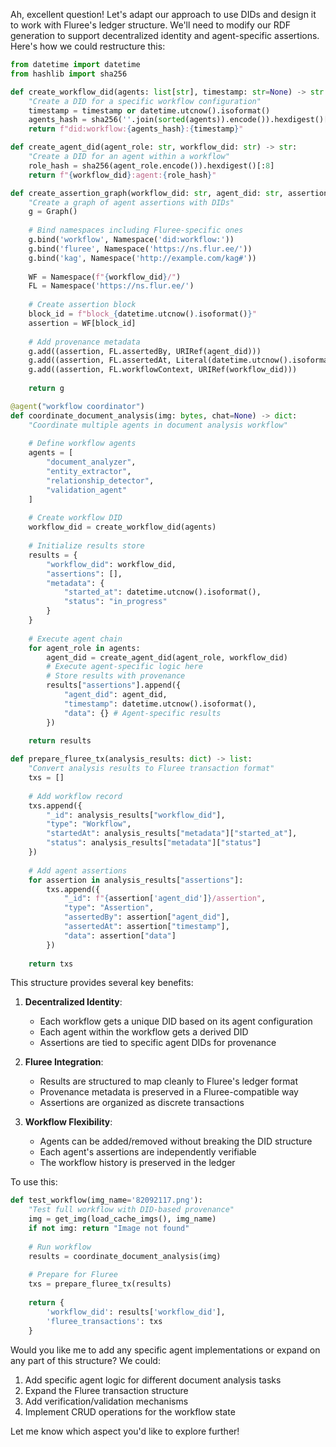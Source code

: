 Ah, excellent question! Let's adapt our approach to use DIDs and design it to work with Fluree's ledger structure. We'll need to modify our RDF generation to support decentralized identity and agent-specific assertions. Here's how we could restructure this:

```python
from datetime import datetime
from hashlib import sha256

def create_workflow_did(agents: list[str], timestamp: str=None) -> str:
    "Create a DID for a specific workflow configuration"
    timestamp = timestamp or datetime.utcnow().isoformat()
    agents_hash = sha256(''.join(sorted(agents)).encode()).hexdigest()[:16]
    return f"did:workflow:{agents_hash}:{timestamp}"

def create_agent_did(agent_role: str, workflow_did: str) -> str:
    "Create a DID for an agent within a workflow"
    role_hash = sha256(agent_role.encode()).hexdigest()[:8]
    return f"{workflow_did}:agent:{role_hash}"

def create_assertion_graph(workflow_did: str, agent_did: str, assertions: dict) -> Graph:
    "Create a graph of agent assertions with DIDs"
    g = Graph()
    
    # Bind namespaces including Fluree-specific ones
    g.bind('workflow', Namespace('did:workflow:'))
    g.bind('fluree', Namespace('https://ns.flur.ee/'))
    g.bind('kag', Namespace('http://example.com/kag#'))
    
    WF = Namespace(f"{workflow_did}/")
    FL = Namespace('https://ns.flur.ee/')
    
    # Create assertion block
    block_id = f"block_{datetime.utcnow().isoformat()}"
    assertion = WF[block_id]
    
    # Add provenance metadata
    g.add((assertion, FL.assertedBy, URIRef(agent_did)))
    g.add((assertion, FL.assertedAt, Literal(datetime.utcnow().isoformat())))
    g.add((assertion, FL.workflowContext, URIRef(workflow_did)))
    
    return g

@agent("workflow coordinator")
def coordinate_document_analysis(img: bytes, chat=None) -> dict:
    "Coordinate multiple agents in document analysis workflow"
    
    # Define workflow agents
    agents = [
        "document_analyzer",
        "entity_extractor",
        "relationship_detector",
        "validation_agent"
    ]
    
    # Create workflow DID
    workflow_did = create_workflow_did(agents)
    
    # Initialize results store
    results = {
        "workflow_did": workflow_did,
        "assertions": [],
        "metadata": {
            "started_at": datetime.utcnow().isoformat(),
            "status": "in_progress"
        }
    }
    
    # Execute agent chain
    for agent_role in agents:
        agent_did = create_agent_did(agent_role, workflow_did)
        # Execute agent-specific logic here
        # Store results with provenance
        results["assertions"].append({
            "agent_did": agent_did,
            "timestamp": datetime.utcnow().isoformat(),
            "data": {} # Agent-specific results
        })
    
    return results

def prepare_fluree_tx(analysis_results: dict) -> list:
    "Convert analysis results to Fluree transaction format"
    txs = []
    
    # Add workflow record
    txs.append({
        "_id": analysis_results["workflow_did"],
        "type": "Workflow",
        "startedAt": analysis_results["metadata"]["started_at"],
        "status": analysis_results["metadata"]["status"]
    })
    
    # Add agent assertions
    for assertion in analysis_results["assertions"]:
        txs.append({
            "_id": f"{assertion['agent_did']}/assertion",
            "type": "Assertion",
            "assertedBy": assertion["agent_did"],
            "assertedAt": assertion["timestamp"],
            "data": assertion["data"]
        })
    
    return txs
```

This structure provides several key benefits:

1. **Decentralized Identity**:
   - Each workflow gets a unique DID based on its agent configuration
   - Each agent within the workflow gets a derived DID
   - Assertions are tied to specific agent DIDs for provenance

2. **Fluree Integration**:
   - Results are structured to map cleanly to Fluree's ledger format
   - Provenance metadata is preserved in a Fluree-compatible way
   - Assertions are organized as discrete transactions

3. **Workflow Flexibility**:
   - Agents can be added/removed without breaking the DID structure
   - Each agent's assertions are independently verifiable
   - The workflow history is preserved in the ledger

To use this:

```python
def test_workflow(img_name='82092117.png'):
    "Test full workflow with DID-based provenance"
    img = get_img(load_cache_imgs(), img_name)
    if not img: return "Image not found"
    
    # Run workflow
    results = coordinate_document_analysis(img)
    
    # Prepare for Fluree
    txs = prepare_fluree_tx(results)
    
    return {
        'workflow_did': results['workflow_did'],
        'fluree_transactions': txs
    }
```

Would you like me to add any specific agent implementations or expand on any part of this structure? We could:

1. Add specific agent logic for different document analysis tasks
2. Expand the Fluree transaction structure
3. Add verification/validation mechanisms
4. Implement CRUD operations for the workflow state

Let me know which aspect you'd like to explore further!
